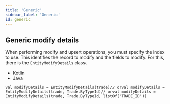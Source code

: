 ```yaml
---
title: 'Generic'
sidebar_label: 'Generic'
id: generic
---
```



## Generic modify details


When performing modify and upsert operations, you must specify the index to use. This identifies the record to modify and the fields to modify. For this, there is the `EntityModifyDetails` class.

-   Kotlin
-   Java

```
val modifyDetails = EntityModifyDetails(trade)// orval modifyDetails = EntityModifyDetails(trade, Trade.ByTypeId)// orval modifyDetails = EntityModifyDetails(trade, Trade.ByTypeId, listOf("TRADE_ID"))
```
